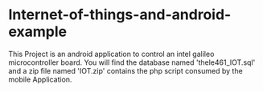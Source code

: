 # Internet-of-things-and-android-example
This Project is an android application to control an intel galileo microcontroller board.
You will find the database named 'thele461_IOT.sql' and a zip file named 'IOT.zip' 
contains the php script consumed by the mobile Application.
